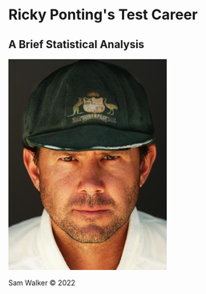 # Ricky Ponting's Test Career
## A Brief Statistical Analysis

![Ricky Ponting](/images/ponting_rm1.jpg)


Sam Walker © 2022